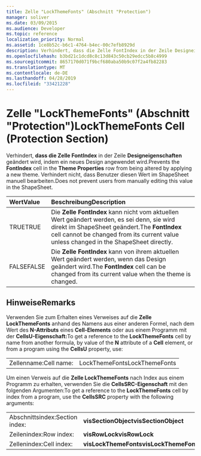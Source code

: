 ```yaml
---
title: Zelle "LockThemeFonts" (Abschnitt "Protection")
manager: soliver
ms.date: 03/09/2015
ms.audience: Developer
ms.topic: reference
localization_priority: Normal
ms.assetid: 1ce8b52c-b6c1-4764-b4ec-00c7efb8929d
description: Verhindert, dass die Zelle FontIndex in der Zeile Designeigenschaften geändert wird, indem ein neues Design angewendet wird. Verhindert nicht, dass Benutzer diesen Wert im ShapeSheet manuell bearbeiten.
ms.openlocfilehash: b3bd21c1dcd8c8c13d843c50cb29edcc5b8c4999
ms.sourcegitcommit: 8657170d071f9bcf680aba50b9c07f2a4fb82283
ms.translationtype: MT
ms.contentlocale: de-DE
ms.lasthandoff: 04/28/2019
ms.locfileid: "33421228"
---
```

# <a name="lockthemefonts-cell-protection-section"></a><span data-ttu-id="d6dd7-104">Zelle "LockThemeFonts" (Abschnitt "Protection")</span><span class="sxs-lookup"><span data-stu-id="d6dd7-104">LockThemeFonts Cell (Protection Section)</span></span>

<span data-ttu-id="d6dd7-105">Verhindert, **dass die Zelle FontIndex** in der Zeile **Designeigenschaften** geändert wird, indem ein neues Design angewendet wird.</span><span class="sxs-lookup"><span data-stu-id="d6dd7-105">Prevents the **FontIndex** cell in the **Theme Properties** row from being altered by applying a new theme.</span></span> <span data-ttu-id="d6dd7-106">Verhindert nicht, dass Benutzer diesen Wert im ShapeSheet manuell bearbeiten.</span><span class="sxs-lookup"><span data-stu-id="d6dd7-106">Does not prevent users from manually editing this value in the ShapeSheet.</span></span> 
  
|<span data-ttu-id="d6dd7-107">**Wert**</span><span class="sxs-lookup"><span data-stu-id="d6dd7-107">**Value**</span></span>|<span data-ttu-id="d6dd7-108">**Beschreibung**</span><span class="sxs-lookup"><span data-stu-id="d6dd7-108">**Description**</span></span>|
|:-----|:-----|
|<span data-ttu-id="d6dd7-109">TRUE</span><span class="sxs-lookup"><span data-stu-id="d6dd7-109">TRUE</span></span>  <br/> |<span data-ttu-id="d6dd7-110">Die **Zelle FontIndex** kann nicht vom aktuellen Wert geändert werden, es sei denn, sie wird direkt im ShapeSheet geändert.</span><span class="sxs-lookup"><span data-stu-id="d6dd7-110">The **FontIndex** cell cannot be changed from its current value unless changed in the ShapeSheet directly.</span></span>  <br/> |
|<span data-ttu-id="d6dd7-111">FALSE</span><span class="sxs-lookup"><span data-stu-id="d6dd7-111">FALSE</span></span>  <br/> |<span data-ttu-id="d6dd7-112">Die **Zelle FontIndex** kann von ihrem aktuellen Wert geändert werden, wenn das Design geändert wird.</span><span class="sxs-lookup"><span data-stu-id="d6dd7-112">The **FontIndex** cell can be changed from its current value when the theme is changed.</span></span>  <br/> |
   
## <a name="remarks"></a><span data-ttu-id="d6dd7-113">Hinweise</span><span class="sxs-lookup"><span data-stu-id="d6dd7-113">Remarks</span></span>

<span data-ttu-id="d6dd7-114">Verwenden Sie zum Erhalten eines Verweises auf die **Zelle LockThemeFonts** anhand des Namens aus einer anderen Formel, nach dem Wert des **N-Attributs** eines **Cell-Elements** oder aus einem Programm mit der **CellsU-Eigenschaft:**</span><span class="sxs-lookup"><span data-stu-id="d6dd7-114">To get a reference to the **LockThemeFonts** cell by name from another formula, by value of the **N** attribute of a **Cell** element, or from a program using the **CellsU** property, use:</span></span> 
  
|||
|:-----|:-----|
| <span data-ttu-id="d6dd7-115">Zellenname:</span><span class="sxs-lookup"><span data-stu-id="d6dd7-115">Cell name:</span></span>  <br/> | <span data-ttu-id="d6dd7-116">LockThemeFonts</span><span class="sxs-lookup"><span data-stu-id="d6dd7-116">LockThemeFonts</span></span>  <br/> |
   
<span data-ttu-id="d6dd7-117">Um einen Verweis auf die **Zelle LockThemeFonts** nach Index aus einem Programm zu erhalten, verwenden Sie die **CellsSRC-Eigenschaft** mit den folgenden Argumenten:</span><span class="sxs-lookup"><span data-stu-id="d6dd7-117">To get a reference to the **LockThemeFonts** cell by index from a program, use the **CellsSRC** property with the following arguments:</span></span> 
  
|||
|:-----|:-----|
| <span data-ttu-id="d6dd7-118">Abschnittsindex:</span><span class="sxs-lookup"><span data-stu-id="d6dd7-118">Section index:</span></span>  <br/> |<span data-ttu-id="d6dd7-119">**visSectionObject**</span><span class="sxs-lookup"><span data-stu-id="d6dd7-119">**visSectionObject**</span></span> <br/> |
| <span data-ttu-id="d6dd7-120">Zeilenindex:</span><span class="sxs-lookup"><span data-stu-id="d6dd7-120">Row index:</span></span>  <br/> |<span data-ttu-id="d6dd7-121">**visRowLock**</span><span class="sxs-lookup"><span data-stu-id="d6dd7-121">**visRowLock**</span></span> <br/> |
| <span data-ttu-id="d6dd7-122">Zellenindex:</span><span class="sxs-lookup"><span data-stu-id="d6dd7-122">Cell index:</span></span>  <br/> |<span data-ttu-id="d6dd7-123">**visLockThemeFonts**</span><span class="sxs-lookup"><span data-stu-id="d6dd7-123">**visLockThemeFonts**</span></span> <br/> |
   

